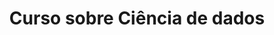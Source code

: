 ---
title: Curso sobre Ciência de dados
type: landing
show_breadcrumb: true

tags: ["training-pt"]

sections:
  - block: markdown
    content:
      title: Curso sobre Ciência de dados | Loggi
      subtitle:
      text: '<p>Este curso, oferecido pelo laboratório UAI do DCC/UFMG, tem como objetivo
            fornecer aos participantes conhecimento básico em probabilidade,
            estatísticas e aprendizado de máquina, que são essenciais para iniciar uma carreira
            em Ciência de Dados. O curso apresenta os principais conceitos, modelos e
            princípios teóricos necessários para compreender e trabalhar na área
            de Ciência de Dados. Ao final do curso, os alunos estarão familiarizados com
            as principais técnicas, modelos e ferramentas usadas em projetos de ciência de dados e
            será capaz de aplicá-los para realizar análises preliminares de dados.'

  - block: image-gallery
    custom_id: 'minha-galeria'
    content:
      images:
        - filename: LOGGI-1-1.png

    design:
      columns: '1'
---